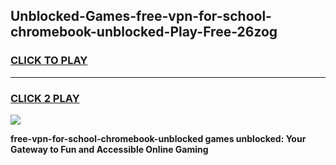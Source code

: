 
## Unblocked-Games-free-vpn-for-school-chromebook-unblocked-Play-Free-26zog
<h3>
<a href="https://premium76.site?title=free-vpn-for-school-chromebook-unblocked&ref=18A1">CLICK TO PLAY</a></h3>
<hr>

<h3>
<a href="https://premium76.site?title=free-vpn-for-school-chromebook-unblocked&ref=18A1">CLICK 2 PLAY</a>
  
</h3>

<a href="https://premium76.site?title=free-vpn-for-school-chromebook-unblocked&ref=18A1"><img src="https://clearcache.store/games.png"></a>


**free-vpn-for-school-chromebook-unblocked games unblocked: Your Gateway to Fun and Accessible Online Gaming**
